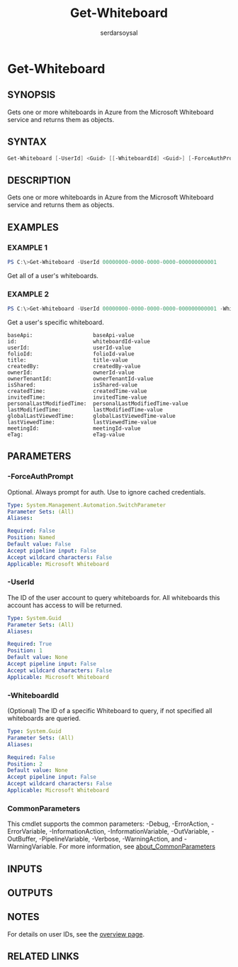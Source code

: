 ﻿---
external help file: WhiteboardAdmin-help.xml
Module Name: WhiteboardAdmin
online version: https://learn.microsoft.com/powershell/module/whiteboard/get-whiteboard
applicable: Microsoft Whiteboard
title: Get-Whiteboard
schema: 2.0.0
author: serdarsoysal
ms.author: serdars
ms.reviewer:
---

# Get-Whiteboard

## SYNOPSIS

Gets one or more whiteboards in Azure from the Microsoft Whiteboard service and returns them as objects.

## SYNTAX

```powershell
Get-Whiteboard [-UserId] <Guid> [[-WhiteboardId] <Guid>] [-ForceAuthPrompt] [<CommonParameters>]
```

## DESCRIPTION

Gets one or more whiteboards in Azure from the Microsoft Whiteboard service and returns them as objects.

## EXAMPLES

### EXAMPLE 1

```powershell
PS C:\>Get-Whiteboard -UserId 00000000-0000-0000-0000-000000000001
```

Get all of a user's whiteboards.

### EXAMPLE 2

```powershell
PS C:\>Get-Whiteboard -UserId 00000000-0000-0000-0000-000000000001 -WhiteboardId 00000000-0000-0000-0000-000000000002
```

Get a user's specific whiteboard.

```Output
baseApi:                   baseApi-value
id:                        whiteboardId-value
userId:                    userId-value
folioId:                   folioId-value
title:                     title-value
createdBy:                 createdBy-value
ownerId:                   ownerId-value
ownerTenantId:             ownerTenantId-value
isShared:                  isShared-value
createdTime:               createdTime-value
invitedTime:               invitedTime-value
personalLastModifiedTime:  personalLastModifiedTime-value
lastModifiedTime:          lastModifiedTime-value
globalLastViewedTime:      globalLastViewedTime-value
lastViewedTime:            lastViewedTime-value
meetingId:                 meetingId-value
eTag:                      eTag-value
```

## PARAMETERS

### -ForceAuthPrompt

Optional. Always prompt for auth. Use to ignore cached credentials.

```yaml
Type: System.Management.Automation.SwitchParameter
Parameter Sets: (All)
Aliases:

Required: False
Position: Named
Default value: False
Accept pipeline input: False
Accept wildcard characters: False
Applicable: Microsoft Whiteboard
```

### -UserId

The ID of the user account to query whiteboards for. All whiteboards this account has access to will be returned.

```yaml
Type: System.Guid
Parameter Sets: (All)
Aliases:

Required: True
Position: 1
Default value: None
Accept pipeline input: False
Accept wildcard characters: False
Applicable: Microsoft Whiteboard
```

### -WhiteboardId
(Optional) The ID of a specific Whiteboard to query, if not specified all whiteboards are queried.

```yaml
Type: System.Guid
Parameter Sets: (All)
Aliases:

Required: False
Position: 2
Default value: None
Accept pipeline input: False
Accept wildcard characters: False
Applicable: Microsoft Whiteboard
```

### CommonParameters

This cmdlet supports the common parameters: -Debug, -ErrorAction, -ErrorVariable, -InformationAction, -InformationVariable, -OutVariable, -OutBuffer, -PipelineVariable, -Verbose, -WarningAction, and -WarningVariable. For more information, see [about_CommonParameters](https://go.microsoft.com/fwlink/p/?LinkID=113216)

## INPUTS

## OUTPUTS

## NOTES

For details on user IDs, see the [overview page](../../docs-conceptual/overview.md).

## RELATED LINKS
